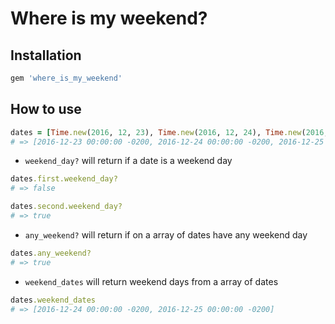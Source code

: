 # Where is my weekend?

## Installation

```ruby
gem 'where_is_my_weekend'
```

## How to use

```ruby
dates = [Time.new(2016, 12, 23), Time.new(2016, 12, 24), Time.new(2016, 12, 25), Time.new(2016, 12, 26)]
# => [2016-12-23 00:00:00 -0200, 2016-12-24 00:00:00 -0200, 2016-12-25 00:00:00 -0200, 2016-12-26 00:00:00 -0200]
```

- `weekend_day?` will return if a date is a weekend day

```ruby
dates.first.weekend_day?
# => false

dates.second.weekend_day?
# => true
```

- `any_weekend?` will return if on a array of dates have any weekend day

```ruby
dates.any_weekend?
# => true
```

- `weekend_dates` will return weekend days from a array of dates

```ruby
dates.weekend_dates
# => [2016-12-24 00:00:00 -0200, 2016-12-25 00:00:00 -0200]
```
